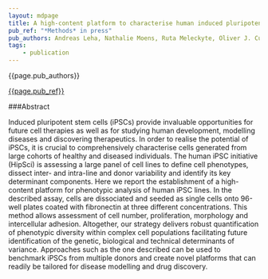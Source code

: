 ```yaml
---
layout: mdpage
title: A high-content platform to characterise human induced pluripotent stem cell lines
pub_ref: "*Methods* in press"
pub_authors: Andreas Leha, Nathalie Moens, Ruta Meleckyte, Oliver J. Culley, Mia K. Gervasio, Maximilian Kerz, Andreas Reimer, Stuart A. Cain, Ian Streeter, Amos Folarin, Oliver Stegle, Cay M. Kielty, HipSci Consortium, Richard Durbin, Fiona M. Watt, Davide Danovi
tags:
    - publication
---
```


{{page.pub_authors}}

[{{page.pub_ref}}](http://www.sciencedirect.com/science/article/pii/S1046202315301535)

###Abstract

Induced pluripotent stem cells (iPSCs) provide invaluable opportunities for
future cell therapies as well as for studying human development, modelling
diseases and discovering therapeutics. In order to realise the potential of
iPSCs, it is crucial to comprehensively characterise cells generated from large
cohorts of healthy and diseased individuals. The human iPSC initiative (HipSci)
is assessing a large panel of cell lines to define cell phenotypes, dissect
inter- and intra-line and donor variability and identify its key determinant
components. Here we report the establishment of a high-content platform for
phenotypic analysis of human iPSC lines. In the described assay, cells are
dissociated and seeded as single cells onto 96-well plates coated with
fibronectin at three different concentrations. This method allows assessment of
cell number, proliferation, morphology and intercellular adhesion. Altogether,
our strategy delivers robust quantification of phenotypic diversity within
complex cell populations facilitating future identification of the genetic,
biological and technical determinants of variance. Approaches such as the one
described can be used to benchmark iPSCs from multiple donors and create novel
platforms that can readily be tailored for disease modelling and drug
discovery.
